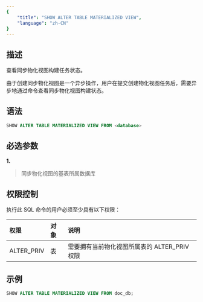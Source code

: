 ```yaml
---
{
    "title": "SHOW ALTER TABLE MATERIALIZED VIEW",
    "language": "zh-CN"
}
---
```


<!--
Licensed to the Apache Software Foundation (ASF) under one
or more contributor license agreements.  See the NOTICE file
distributed with this work for additional information
regarding copyright ownership.  The ASF licenses this file
to you under the Apache License, Version 2.0 (the
"License"); you may not use this file except in compliance
with the License.  You may obtain a copy of the License at

  http://www.apache.org/licenses/LICENSE-2.0

Unless required by applicable law or agreed to in writing,
software distributed under the License is distributed on an
"AS IS" BASIS, WITHOUT WARRANTIES OR CONDITIONS OF ANY
KIND, either express or implied.  See the License for the
specific language governing permissions and limitations
under the License.
-->



## 描述

查看同步物化视图构建任务状态。

由于创建同步物化视图是一个异步操作，用户在提交创建物化视图任务后，需要异步地通过命令查看同步物化视图构建状态。

## 语法

```sql
SHOW ALTER TABLE MATERIALIZED VIEW FROM <database>
```

## 必选参数

**1. <database>**

> 同步物化视图的基表所属数据库

## 权限控制

执行此 SQL 命令的用户必须至少具有以下权限：

| 权限 | 对象  | 说明                              |
| :---------------- | :------------- | :------------------------------------------- |
| ALTER_PRIV        | 表    | 需要拥有当前物化视图所属表的 ALTER_PRIV 权限 |

## 示例

```sql
SHOW ALTER TABLE MATERIALIZED VIEW FROM doc_db;
```